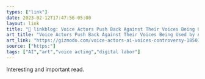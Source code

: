 ```yaml
---
types: ["link"]
date: 2023-02-12T17:47:56-05:00
layout: link
title: "🔗 linkblog: Voice Actors Push Back Against Their Voices Being Used by AI'"
art_title: "Voice Actors Push Back Against Their Voices Being Used by AI"
art_link: "https://gizmodo.com/voice-actors-ai-voices-controversy-1850105561"
source: ["https:"]
tags: ["AI","art","voice acting","digital labor"]
---
```

Interesting and important read.  
 
